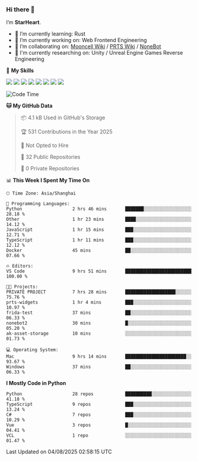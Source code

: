 ### Hi there 👋

I’m **StarHeart**.

- 🌱 I’m currently learning: Rust
- 🔭 I’m currently working on: Web Frontend Engineering
- 👯 I’m collaborating on: [Mooncell Wiki](https://fgo.wiki/) / [PRTS Wiki](http://prts.wiki/) / [NoneBot](https://github.com/nonebot)
- 🔬 I'm currently researching on: Unity / Unreal Engine Games Reverse Engineering

🌟 **My Skills**

![](https://img.shields.io/badge/-Python-3e74a2?style=flat-square&logo=Python&logoColor=fff)
![](https://img.shields.io/badge/-Node.js-339933?style=flat-square&logo=node.js&logoColor=fff)
![](https://img.shields.io/badge/-Vue-4fc08d?style=flat-square&logo=vue.js&logoColor=fff)
![](https://img.shields.io/badge/-React-2d98ce?style=flat-square&logo=React&logoColor=fff)
![](https://img.shields.io/badge/-TypeScript-3178C6?style=flat-square&logo=TypeScript&logoColor=fff)
![](https://img.shields.io/badge/-Docker-2496ED?style=flat-square&logo=Docker&logoColor=fff)
![](https://img.shields.io/badge/-Linux-000000?style=flat-square&logo=Linux&logoColor=fff)
![](https://img.shields.io/badge/-Dotnet-512bd4?style=flat-square&logo=.net&logoColor=fff)

<!--START_SECTION:waka-->
![Code Time](http://img.shields.io/badge/Code%20Time-1%2C683%20hrs%2016%20mins-blue)

**🐱 My GitHub Data** 

> 📦 4.1 kB Used in GitHub's Storage 
 > 
> 🏆 531 Contributions in the Year 2025
 > 
> 🚫 Not Opted to Hire
 > 
> 📜 32 Public Repositories 
 > 
> 🔑 0 Private Repositories 
 > 
📊 **This Week I Spent My Time On** 

```text
🕑︎ Time Zone: Asia/Shanghai

💬 Programming Languages: 
Python                   2 hrs 46 mins       ███████░░░░░░░░░░░░░░░░░░   28.18 % 
Other                    1 hr 23 mins        ████░░░░░░░░░░░░░░░░░░░░░   14.12 % 
JavaScript               1 hr 15 mins        ███░░░░░░░░░░░░░░░░░░░░░░   12.71 % 
TypeScript               1 hr 11 mins        ███░░░░░░░░░░░░░░░░░░░░░░   12.12 % 
Docker                   45 mins             ██░░░░░░░░░░░░░░░░░░░░░░░   07.66 % 

🔥 Editors: 
VS Code                  9 hrs 51 mins       █████████████████████████   100.00 % 

🐱‍💻 Projects: 
PRIVATE PROJECT          7 hrs 28 mins       ███████████████████░░░░░░   75.76 % 
prts-widgets             1 hr 4 mins         ███░░░░░░░░░░░░░░░░░░░░░░   10.97 % 
frida-test               37 mins             ██░░░░░░░░░░░░░░░░░░░░░░░   06.33 % 
nonebot2                 30 mins             █░░░░░░░░░░░░░░░░░░░░░░░░   05.20 % 
ak-asset-storage         10 mins             ░░░░░░░░░░░░░░░░░░░░░░░░░   01.73 % 

💻 Operating System: 
Mac                      9 hrs 14 mins       ███████████████████████░░   93.67 % 
Windows                  37 mins             ██░░░░░░░░░░░░░░░░░░░░░░░   06.33 % 
```

**I Mostly Code in Python** 

```text
Python                   28 repos            ██████████░░░░░░░░░░░░░░░   41.18 % 
TypeScript               9 repos             ███░░░░░░░░░░░░░░░░░░░░░░   13.24 % 
C#                       7 repos             ███░░░░░░░░░░░░░░░░░░░░░░   10.29 % 
Vue                      3 repos             █░░░░░░░░░░░░░░░░░░░░░░░░   04.41 % 
VCL                      1 repo              ░░░░░░░░░░░░░░░░░░░░░░░░░   01.47 % 
```




 Last Updated on 04/08/2025 02:58:15 UTC
<!--END_SECTION:waka-->

